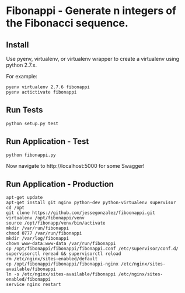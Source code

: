 Fibonappi - Generate n integers of the Fibonacci sequence.
=========================================================

Install
-------
Use pyenv, virtualenv, or virtualenv wrapper to create a virtualenv using python 2.7.x.

For example:
```
pyenv virtualenv 2.7.6 fibonappi
pyenv actictivate fibonappi
```

Run Tests
---------
```
python setup.py test
```


Run Application - Test
----------------------
```
python fibonappi.py
```

Now navigate to http://localhost:5000 for some Swagger!

Run Application - Production
----------------------------
```
apt-get update
apt-get install git nginx python-dev python-virtualenv supervisor
cd /opt
git clone https://github.com/jessegonzalez/fiboonappi.git
virtualenv /opt/fibonappi/venv
source /opt/fibonapp/venv/bin/activate
mkdir /var/run/fibonappi
chmod 0777 /var/run/fibonappi
mkdir /var/log/fibonappi
chown www-data:www-data /var/run/fibonappi
cp /opt/fibonappi/fibonappi/fibonappi.conf /etc/supervisor/conf.d/
supervisorctl reread && supervisorctl reload
rm /etc/nginx/sites-enabled/default
cp /opt/fibonappi/fibonappi/fibonappi-nginx /etc/nginx/sites-available/fibonappi
ln -s /etc/nginx/sites-available/fibonappi /etc/nginx/sites-enabled/fibonappi
service nginx restart
```

